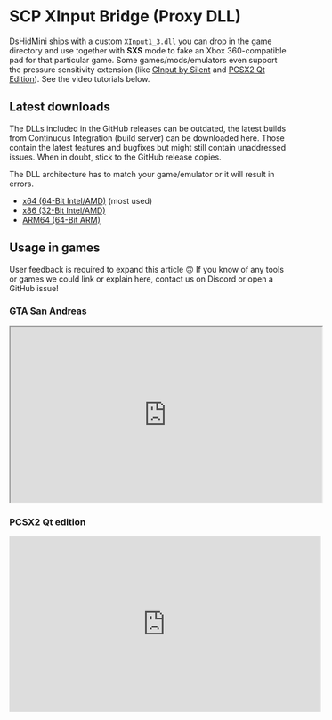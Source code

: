 # SCP XInput Bridge (Proxy DLL)

DsHidMini ships with a custom `XInput1_3.dll` you can drop in the game directory and use together with **SXS** mode to fake an Xbox 360-compatible pad for that particular game. Some games/mods/emulators even support the pressure sensitivity extension (like [GInput by Silent](https://cookieplmonster.github.io/mods/gta-sa/) and [PCSX2 Qt Edition](https://pcsx2.net/downloads/)). See the video tutorials below.

## Latest downloads

The DLLs included in the GitHub releases can be outdated, the latest builds from Continuous Integration (build server) can be downloaded here. Those contain the latest features and bugfixes but might still contain unaddressed issues. When in doubt, stick to the GitHub release copies.

The DLL architecture has to match your game/emulator or it will result in errors.

- [x64 (64-Bit Intel/AMD)](https://buildbot.nefarius.at/builds/DsHidMini/latest/bin/x64/XInput1_3.dll) (most used)
- [x86 (32-Bit Intel/AMD)](https://buildbot.nefarius.at/builds/DsHidMini/latest/bin/x86/XInput1_3.dll)
- [ARM64 (64-Bit ARM)](https://buildbot.nefarius.at/builds/DsHidMini/latest/bin/arm64/XInput1_3.dll)

## Usage in games

User feedback is required to expand this article 🙃 If you know of any tools or games we could link or explain here, contact us on Discord or open a GitHub issue!

### GTA San Andreas

<iframe id="odysee-iframe" width="560" height="315" src="https://odysee.com/$/embed/DsHidMini-SCP-XInput-Bridge-Installation-and-Demo-in-GTA-San-Andreas/968346b7254b57fa72722bd3d6c82b0d092ea2e9?r=EF18PBBCqrYYikMYYk7Gkq32SAU7j8H1" allowfullscreen></iframe>

### PCSX2 Qt edition

<div class="video-wrapper">
  <iframe width="560" height="315" src="https://www.youtube.com/embed/gnC7cFKXpiw" title="YouTube video player" frameborder="0" allow="accelerometer; autoplay; clipboard-write; encrypted-media; gyroscope; picture-in-picture; web-share" allowfullscreen></iframe>
</div>

